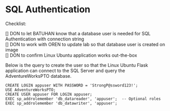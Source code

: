 # SQL Authentication

Checklist:

[] DON to let BATUHAN know that a database user is needed for SQL Authentication with connection string  
[] DON to work with OREN to update lab so that database user is created on image  
[] DON to confirm Linux Ubuntu application works out-the-box  

Below is the query to create the user so that the Linux Ubuntu Flask application can connect to the SQL Server and query the AdventureWorksPTO database.

```
CREATE LOGIN appuser WITH PASSWORD = 'StrongP@ssword123!';
USE AdventureWorksPTO;
CREATE USER appuser FOR LOGIN appuser;
EXEC sp_addrolemember 'db_datareader', 'appuser';  -- Optional roles
EXEC sp_addrolemember 'db_datawriter', 'appuser';
```

